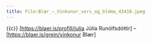 ```yaml
---
title: File:Blær_–_Vinkonur_vors_og_blóma_43410.jpeg
---
```


{{c}} [https://blaer.is/profill/julia Júlía Runólfsdóttir] – [https://blaer.is/grein/vinkonur Blær]

